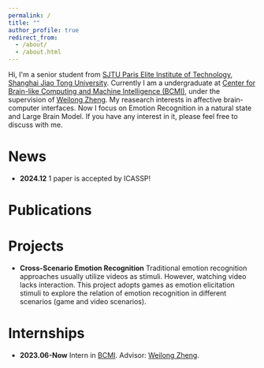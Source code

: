 ```yaml
---
permalink: /
title: ""
author_profile: true
redirect_from: 
  - /about/
  - /about.html
---
```


Hi, I'm a senior student from [SJTU Paris Elite Institute of Technology](https://speit.sjtu.edu.cn/), [Shanghai Jiao Tong University](https://www.sjtu.edu.cn/). Currently I am a undergraduate at [Center for Brain-like Computing and Machine Intelligence (BCMI)](https://bcmi.sjtu.edu.cn/), under the supervision of [Weilong Zheng](https://weilongzheng.github.io/). My reasearch interests in affective brain-computer interfaces. Now I focus on Emotion Recognition in a natural state and Large Brain Model. If you have any interest in it, please feel free to discuss with me.

News
======
- **2024.12** 1 paper is accepted by ICASSP!

Publications
======

Projects
======
- **Cross-Scenario Emotion Recognition** Traditional emotion recognition approaches usually utilize videos as stimuli. However, watching video lacks interaction. This project adopts games as emotion elicitation stimuli to explore the relation of emotion recognition in different scenarios (game and video scenarios).

Internships
======
- **2023.06-Now** Intern in [BCMI](https://bcmi.sjtu.edu.cn/). Advisor: [Weilong Zheng](https://weilongzheng.github.io/).
